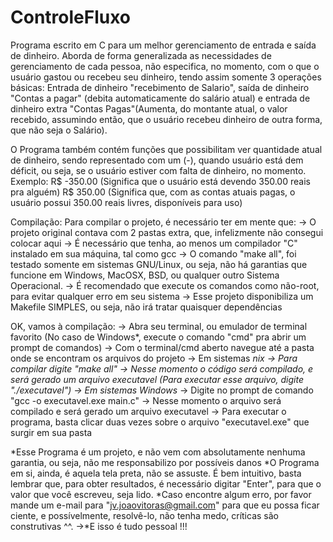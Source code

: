 # ControleFluxo
Programa escrito em C para um melhor gerenciamento de entrada e saída de dinheiro.
Aborda de forma generalizada as necessidades de gerenciamento de cada pessoa, não especifica, no momento, com o que o usuário gastou ou recebeu seu dinheiro, tendo assim somente 3 operações básicas: Entrada de dinheiro "recebimento de Salario", saída de dinheiro "Contas a pagar" (debita automaticamente do salário atual) e entrada de dinheiro extra "Contas Pagas"(Aumenta, do montante atual, o valor recebido, assumindo então, que o usuário recebeu dinheiro de outra forma, que não seja o Salário).

O Programa também contém funções que possibilitam ver  quantidade atual de dinheiro, sendo representado com um (-), quando usuário está dem déficit, ou seja, se o usuário estiver com falta de dinheiro, no momento.
Exemplo:
    R$ -350.00  (Significa que o usuário está devendo 350.00 reais pra alguém)
    R$ 350.00 (Significa que, com as contas atuais pagas, o usuário possui 350.00 reais livres, disponíveis para uso)

Compilação:
  Para compilar o projeto, é necessário ter em mente que:
    → O projeto original contava com 2 pastas extra, que, infelizmente não consegui colocar aqui
    → É necessário que tenha, ao menos um compilador "C" instalado em sua máquina, tal como gcc
    → O comando "make all", foi testado somente em sistemas GNU/Linux, ou seja, não há garantias que funcione em Windows, MacOSX, BSD, ou qualquer outro Sistema Operacional.
    → É recomendado que execute os comandos como não-root, para evitar qualquer erro em seu sistema
    → Esse projeto disponibiliza um Makefile SIMPLES, ou seja, não irá tratar quaisquer dependências
    
  OK, vamos à compilação:
    → Abra seu terminal, ou emulador de terminal favorito (No caso de Windows*, execute o comando "cmd" pra abrir um prompt de comandos)
    → Com o terminal/cmd aberto navegue até a pasta onde se encontram os arquivos do projeto
    → Em sistemas *nix 
      → Para compilar digite "make all"
      → Nesse momento o código será compilado, e será gerado um arquivo executavel (Para executar esse arquivo, digite "./executavel")
    → Em sistemas Windows*
      → Digite no prompt de comando "gcc -o executavel.exe main.c"
      → Nesse momento o arquivo será compilado e será gerado um arquivo executavel
      → Para executar o programa, basta clicar duas vezes sobre o arquivo "executavel.exe" que surgir em sua pasta
    

*Esse Programa é um projeto, e não vem com absolutamente nenhuma garantia, ou seja, não me responsabilizo por possíveis danos
*O Programa em si, ainda, é aquela tela preta, não se assuste. É bem intuitivo, basta lembrar que, para obter resultados, é necessário digitar "Enter", para que o valor que você escreveu, seja lido.
*Caso encontre algum erro, por favor mande um e-mail para "jv.joaovitoras@gmail.com" para que eu possa ficar ciente, e possívelmente, resolvê-lo, não tenha medo, críticas são construtivas ^^.
→*E isso é tudo pessoal !!!
